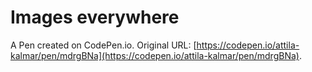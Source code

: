 # Images everywhere

A Pen created on CodePen.io. Original URL: [https://codepen.io/attila-kalmar/pen/mdrgBNa](https://codepen.io/attila-kalmar/pen/mdrgBNa).


